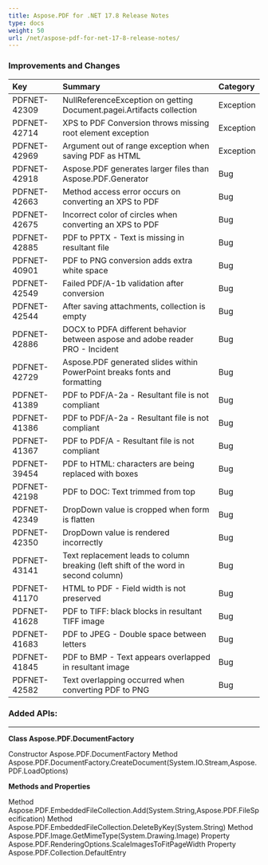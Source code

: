 ```yaml
---
title: Aspose.PDF for .NET 17.8 Release Notes
type: docs
weight: 50
url: /net/aspose-pdf-for-net-17-8-release-notes/
---
```


### **Improvements and Changes**

|**Key**|**Summary**|**Category**|
| :- | :- | :- |
|PDFNET-42309|NullReferenceException on getting Document.pagei.Artifacts collection|Exception|
|PDFNET-42714|XPS to PDF Conversion throws missing root element exception|Exception|
|PDFNET-42969|Argument out of range exception when saving PDF as HTML|Exception|
|PDFNET-42918|Aspose.PDF generates larger files than Aspose.PDF.Generator|Bug|
|PDFNET-42663|Method access error occurs on converting an XPS to PDF|Bug|
|PDFNET-42675|Incorrect color of circles when converting an XPS to PDF|Bug|
|PDFNET-42885|PDF to PPTX - Text is missing in resultant file|Bug|
|PDFNET-40901|PDF to PNG conversion adds extra white space|Bug|
|PDFNET-42549|Failed PDF/A-1b validation after conversion|Bug|
|PDFNET-42544|After saving attachments, collection is empty|Bug|
|PDFNET-42886|DOCX to PDFA different behavior between aspose and adobe reader PRO - Incident|Bug|
|PDFNET-42729|Aspose.PDF generated slides within PowerPoint breaks fonts and formatting|Bug|
|PDFNET-41389|PDF to PDF/A-2a - Resultant file is not compliant|Bug|
|PDFNET-41386|PDF to PDF/A-2a - Resultant file is not compliant|Bug|
|PDFNET-41367|PDF to PDF/A - Resultant file is not compliant|Bug|
|PDFNET-39454|PDF to HTML: characters are being replaced with boxes|Bug|
|PDFNET-42198|PDF to DOC: Text trimmed from top|Bug|
|PDFNET-42349|DropDown value is cropped when form is flatten|Bug|
|PDFNET-42350|DropDown value is rendered incorrectly|Bug|
|PDFNET-43141|Text replacement leads to column breaking (left shift of the word in second column)|Bug|
|PDFNET-41170|HTML to PDF - Field width is not preserved|Bug|
|PDFNET-41628|PDF to TIFF: black blocks in resultant TIFF image|Bug|
|PDFNET-41683|PDF to JPEG - Double space between letters|Bug|
|PDFNET-41845|PDF to BMP - Text appears overlapped in resultant image|Bug|
|PDFNET-42582|Text overlapping occurred when converting PDF to PNG|Bug|
### **Added APIs:**
-----
**Class Aspose.PDF.DocumentFactory**

Constructor Aspose.PDF.DocumentFactory
Method Aspose.PDF.DocumentFactory.CreateDocument(System.IO.Stream,Aspose.PDF.LoadOptions)

**Methods and Properties**

Method Aspose.PDF.EmbeddedFileCollection.Add(System.String,Aspose.PDF.FileSpecification)
Method Aspose.PDF.EmbeddedFileCollection.DeleteByKey(System.String)
Method Aspose.PDF.Image.GetMimeType(System.Drawing.Image)
Property Aspose.PDF.RenderingOptions.ScaleImagesToFitPageWidth
Property Aspose.PDF.Collection.DefaultEntry
